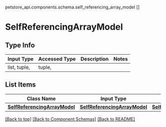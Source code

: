 petstore_api.components.schema.self_referencing_array_model
[]

# SelfReferencingArrayModel

## Type Info
Input Type | Accessed Type | Description | Notes
------------ | ------------- | ------------- | -------------
list, tuple,  | tuple,  |  |

## List Items
Class Name | Input Type | Accessed Type | Description | Notes
------------- | ------------- | ------------- | ------------- | -------------
[**SelfReferencingArrayModel**](#SelfReferencingArrayModel) | [**SelfReferencingArrayModel**](#SelfReferencingArrayModel) | [**SelfReferencingArrayModel**](#SelfReferencingArrayModel) |  |

[[Back to top]](#top) [[Back to Component Schemas]](../../../README.md#Component-Schemas) [[Back to README]](../../../README.md)
